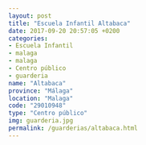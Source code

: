```yaml
---
layout: post
title: "Escuela Infantil Altabaca"
date: 2017-09-20 20:57:05 +0200
categories:
- Escuela Infantil
- malaga
- malaga
- Centro público
- guarderia
name: "Altabaca"
province: "Málaga"
location: "Malaga"
code: "29010948"
type: "Centro público"
img: guarderia.jpg
permalink: /guarderias/altabaca.html
---
```

